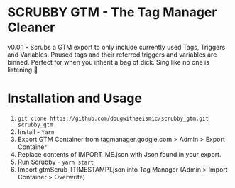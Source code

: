 # SCRUBBY GTM - The Tag Manager Cleaner

v0.0.1 - Scrubs a GTM export to only include currently used Tags, Triggers and Variables. Paused tags and their referred triggers and variables are binned. Perfect for when you inherit a bag of dick.  Sing like no one is listening 🎉

# Installation and Usage

 1. `git clone https://github.com/dougwithseismic/scrubby_gtm.git scrubby_gtm`
 2. Install -  `Yarn`
 3. Export GTM Container from tagmanager.google.com > Admin > Export
    Container
 4. Replace contents of IMPORT_ME.json with Json found in your export.
 5. Run Scrubby - `yarn start`
 6. Import gtmScrub_[TIMESTAMP].json into Tag Manager (Admin > Import Container > Overwrite)